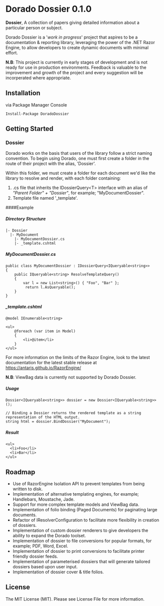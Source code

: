 # Dorado Dossier 0.1.0
**Dossier**, A collection of papers giving detailed information about a particular person or subject.

Dorado Dossier is a '*work in progress*' project that aspires to be a documentation & reporting library, leveraging the power of the .NET Razor Engine, to allow developers to create dynamic documents with minimal effort.

**N.B**: This project is currently in early stages of development and is not ready for use in production environments. Feedback is valuable to the improvement and growth of the project and every suggestion will be incorperated where appropriate.

## Installation
via Package Manager Console
```
Install-Package DoradoDossier
```

## Getting Started
### Dossier
Dorado works on the basis that users of the library follow a strict naming convention. To begin using Dorado, one must first create a folder in the route of their project with the alias, 'Dossier'. 

Within this folder, we must create a folder for each document we'd like the library to resolve and render, with each folder containing:

1. .cs file that inherits the IDossierQuery&lt;T&gt; interface with an alias of *"Parent Folder" + "Dossier"*, for example; "MyDocumentDossier".
2.  Template file named '_template'.

####Example
##### Directory Structure
```
|- Dossier
  |- MyDocument
    |- MyDocumentDossier.cs
    |- _template.cshtml
```
##### MyDocumentDossier.cs
```
public class MyDocumentDossier : IDossierQuery<IQueryable<string>>
{
    public IQueryable<string> ResolveTemplateQuery()
    {
        var l = new List<string>() { "Foo", "Bar" };
         return l.AsQueryable();
    }
}
```

##### _template.cshtml
```
@model IEnumerable<string>

<ul>
    @foreach (var item in Model)
    {
        <li>@item</li>
    }
</ul>
```
For more information on the limits of the Razor Engine, look to the latest documentation for the latest stable release
at https://antaris.github.io/RazorEngine/

**N.B**: ViewBag data is currently not supported by Dorado Dossier.

##### Usage
```
Dossier<IQueryable<string>> dossier = new Dossier<IQueryable<string>>();

// Binding a Dossier returns the rendered template as a string representation of the HTML output.
string html = dossier.BindDossier("MyDocument");
```

##### Result
```
<ul>
  <li>Foo</li>
  <li>Bar</li>
</ul>
```

## Roadmap
* Use of RazorEngine Isolation API to prevent templates from being written to disk.
* Implementation of alternative templating engines, for example; Handlebars, Moustache, Jade.
* Support for more complex template models and ViewBag data.
* Implementation of folio binding (Paged Documents) for paginating large documents.
* Refactor of IResolverConfiguration to facilitate more flexibility in creation of dossiers.
* Implementation of custom dossier renderers to give developers the ability to expand the Dorado toolset.
* Implementation of dossier to file conversions for popular formats, for example; PDF, Word, Excel.
* Implementation of dossier to print conversions to facilitate printer friendly dossier feeds.
* Implementation of parameterised dossiers that will generate tailored dossiers based upon user input.
* Implementation of dossier cover & title folios.

## License
The MIT License (MIT). Please see License File for more information.
